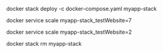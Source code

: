 <!-- Deploy Stack -->
docker stack deploy -c docker-compose.yaml myapp-stack

<!-- Scale Out Service 1 -->
docker service scale myapp-stack_testWebsite=7

<!-- Scale In Service 1 -->
docker service scale myapp-stack_testWebsite=2

<!-- Remove Stack -->
docker stack rm myapp-stack